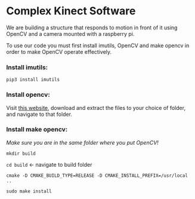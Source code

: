 # Complex Kinect Software

We are building a structure that responds to motion in front of it using OpenCV and a
camera mounted with a raspberry pi.

To use our code you must first install imutils, OpenCV and make opencv in order to make OpenCV operate effectively.

### Install imutils:
`pip3 install imutils`

### Install opencv:
Visit [this website](https://sourceforge.net/projects/opencvlibrary/), download
and extract the files to your choice of folder, and navigate to that folder.

### Install make opencv:
*Make sure you are in the same folder where you put OpenCV!*

`mkdir build`

`cd build` <- navigate to build folder

`cmake -D CMAKE_BUILD_TYPE=RELEASE -D CMAKE_INSTALL_PREFIX=/usr/local ..`

`sudo make install`
